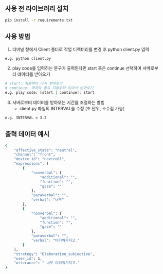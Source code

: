 
## 사용 전 라이브러리 설치
```bash
pip install -r requirements.txt
```

## 사용 방법
1. 터미널 창에서 Client 폴더로 작업 디렉터리를 변경 후 python client.py 입력
```bash
e.g. python client.py
```

2. play code를 입력하는 문구가 출력된다면 start 혹은 continue 선택하여 서버로부터 데이터를 받아오기
```bash
# start: 처음부터 다시 받아오기
# continue: 마지막 종료 지점부터 이어서 받아오기
e.g. play code: [start | continue]: start
```

3. 서버로부터 데이터를 받아오는 시간을 조절하는 방법
   - client.py 파일의 INTERVAL을 수정 (초 단위, 소수점 가능)
```bash
e.g. INTERVAL = 3.2
```

## 출력 데이터 예시
```bash
{
    "affective_state": "neutral",
    "channel": "front",
    "device_id": "device01",
    "expressions": [
        {
            "nonverbal": {
                "additional": "",
                "function": "",
                "gaze": ""
            },
            "paraverbal": "",
            "verbal": "너무"
        },
        {
            "nonverbal": {
                "additional": "",
                "function": "",
                "gaze": ""
            },
            "paraverbal": "",
            "verbal": "더러워가지고."
        }
    ],
    "strategy": "Elaboration_subjective",
    "user_id": 1,
    "utterance": " 너무 더러워가지고."
}
```
